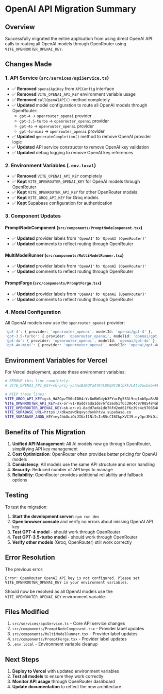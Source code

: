 # OpenAI API Migration Summary

## Overview
Successfully migrated the entire application from using direct OpenAI API calls to routing all OpenAI models through OpenRouter using `VITE_OPENROUTER_OPENAI_KEY`.

## Changes Made

### 1. **API Service (`src/services/apiService.ts`)**
- ✅ **Removed** `openaiApiKey` from `APIConfig` interface
- ✅ **Removed** `VITE_OPENAI_API_KEY` environment variable usage
- ✅ **Removed** `callOpenAIAPI()` method completely
- ✅ **Updated** model configuration to route all OpenAI models through OpenRouter:
  - `gpt-4` → `openrouter_openai` provider
  - `gpt-3.5-turbo` → `openrouter_openai` provider
  - `gpt-4o` → `openrouter_openai` provider
  - `gpt-4o-mini` → `openrouter_openai` provider
- ✅ **Updated** `generateCompletion()` method to remove OpenAI provider logic
- ✅ **Updated** API service constructor to remove OpenAI key validation
- ✅ **Updated** debug logging to remove OpenAI key references

### 2. **Environment Variables (`.env.local`)**
- ✅ **Removed** `VITE_OPENAI_API_KEY` completely
- ✅ **Kept** `VITE_OPENROUTER_OPENAI_KEY` for OpenAI models through OpenRouter
- ✅ **Kept** `VITE_OPENROUTER_API_KEY` for other OpenRouter models
- ✅ **Kept** `VITE_GROQ_API_KEY` for Groq models
- ✅ **Kept** Supabase configuration for authentication

### 3. **Component Updates**

#### **PromptNodeComponent (`src/components/PromptNodeComponent.tsx`)**
- ✅ **Updated** provider labels from `'OpenAI'` to `'OpenAI (OpenRouter)'`
- ✅ **Updated** comments to reflect routing through OpenRouter

#### **MultiModelRunner (`src/components/MultiModelRunner.tsx`)**
- ✅ **Updated** provider labels from `'OpenAI'` to `'OpenAI (OpenRouter)'`
- ✅ **Updated** comments to reflect routing through OpenRouter

#### **PromptForge (`src/components/PromptForge.tsx`)**
- ✅ **Updated** provider labels from `'OpenAI'` to `'OpenAI (OpenRouter)'`
- ✅ **Updated** comments to reflect routing through OpenRouter

### 4. **Model Configuration**
All OpenAI models now use the `openrouter_openai` provider:
```typescript
'gpt-4': { provider: 'openrouter_openai', modelId: 'openai/gpt-4' },
'gpt-3.5-turbo': { provider: 'openrouter_openai', modelId: 'openai/gpt-3.5-turbo' },
'gpt-4o': { provider: 'openrouter_openai', modelId: 'openai/gpt-4o' },
'gpt-4o-mini': { provider: 'openrouter_openai', modelId: 'openai/gpt-4o-mini' },
```

## Environment Variables for Vercel

For Vercel deployment, update these environment variables:

```bash
# REMOVE this line completely:
# VITE_OPENAI_API_KEY=sk-proj-yLhnoBJKOYaAYK4LOMqHT3BlbkFJLAto2uubebwFHilfUAPM

# KEEP these lines:
VITE_GROQ_API_KEY=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
VITE_OPENROUTER_API_KEY=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
VITE_OPENROUTER_OPENAI_KEY=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
VITE_SUPABASE_URL=https://dkwzawdkqvycdoykhtvw.supabase.co
VITE_SUPABASE_ANON_KEY=eyJhbGciOiJIUzI1NiIsInR5cCI6IkpXVCJ9.eyJpc3MiOiJzdXBhYmFzZSIsInJlZiI6ImRrd3phd2RrcXZ5Y2RveWtodHZ3Iiwicm9sZSI6ImFub24iLCJpYXQiOjE3NTEyODczODcsImV4cCI6MjA2Njg2MzM4N30.nKDVVHIFxNnf27WmuNT650Mf6imYzMmKczojXp0-O98
```

## Benefits of This Migration

1. **Unified API Management**: All AI models now go through OpenRouter, simplifying API key management
2. **Cost Optimization**: OpenRouter often provides better pricing for OpenAI models
3. **Consistency**: All models use the same API structure and error handling
4. **Security**: Reduced number of API keys to manage
5. **Reliability**: OpenRouter provides additional reliability and fallback options

## Testing

To test the migration:

1. **Start the development server**: `npm run dev`
2. **Open browser console** and verify no errors about missing OpenAI API key
3. **Test GPT-4 model** - should work through OpenRouter
4. **Test GPT-3.5-turbo model** - should work through OpenRouter
5. **Verify other models** (Groq, OpenRouter) still work correctly

## Error Resolution

The previous error:
```
Error: OpenRouter OpenAI API key is not configured. Please set VITE_OPENROUTER_OPENAI_KEY in your environment variables.
```

Should now be resolved as all OpenAI models use the `VITE_OPENROUTER_OPENAI_KEY` environment variable.

## Files Modified

1. `src/services/apiService.ts` - Core API service changes
2. `src/components/PromptNodeComponent.tsx` - Provider label updates
3. `src/components/MultiModelRunner.tsx` - Provider label updates
4. `src/components/PromptForge.tsx` - Provider label updates
5. `.env.local` - Environment variable cleanup

## Next Steps

1. **Deploy to Vercel** with updated environment variables
2. **Test all models** to ensure they work correctly
3. **Monitor API usage** through OpenRouter dashboard
4. **Update documentation** to reflect the new architecture 
